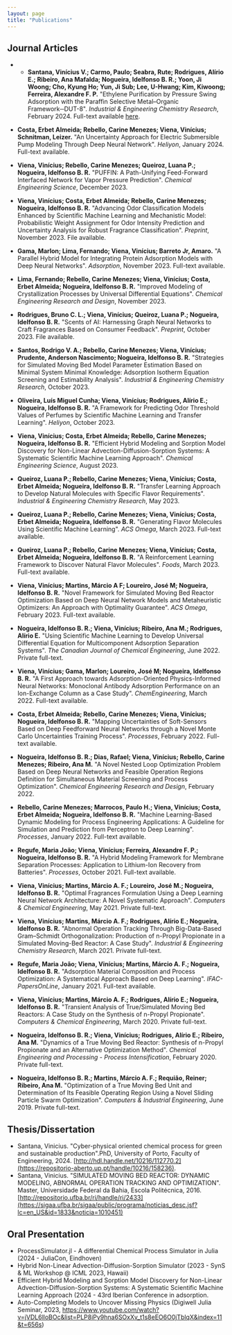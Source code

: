 ```yaml
---
layout: page
title: "Publications"
---
```


## Journal Articles

- - **Santana, Vinícius V.; Carmo, Paulo; Seabra, Rute; Rodrigues, Alírio E.; Ribeiro, Ana Mafalda; Nogueira, Idelfonso B. R.; Yoon, Ji Woong; Cho, Kyung Ho; Yun, Ji Sub; Lee, U-Hwang; Kim, Kiwoong; Ferreira, Alexandre F. P.** "Ethylene Purification by Pressure Swing Adsorption with the Paraffin Selective Metal–Organic Framework─DUT-8". *Industrial & Engineering Chemistry Research*, February 2024. Full-text available [here](https://doi.org/10.1021/acs.iecr.3c02808).

- **Costa, Erbet Almeida; Rebello, Carine Menezes; Viena, Vinícius; Schnitman, Leizer.** "An Uncertainty Approach for Electric Submersible Pump Modeling Through Deep Neural Network". *Heliyon*, January 2024. Full-text available.

- **Viena, Vinícius; Rebello, Carine Menezes; Queiroz, Luana P.; Nogueira, Idelfonso B. R.** "PUFFIN: A Path-Unifying Feed-Forward Interfaced Network for Vapor Pressure Prediction". *Chemical Engineering Science*, December 2023.

- **Viena, Vinícius; Costa, Erbet Almeida; Rebello, Carine Menezes; Nogueira, Idelfonso B. R.** "Advancing Odor Classification Models Enhanced by Scientific Machine Learning and Mechanistic Model: Probabilistic Weight Assignment for Odor Intensity Prediction and Uncertainty Analysis for Robust Fragrance Classification". *Preprint*, November 2023. File available.

- **Gama, Marlon; Lima, Fernando; Viena, Vinícius; Barreto Jr, Amaro.** "A Parallel Hybrid Model for Integrating Protein Adsorption Models with Deep Neural Networks". *Adsorption*, November 2023. Full-text available.

- **Lima, Fernando; Rebello, Carine Menezes; Viena, Vinícius; Costa, Erbet Almeida; Nogueira, Idelfonso B. R.** "Improved Modeling of Crystallization Processes by Universal Differential Equations". *Chemical Engineering Research and Design*, November 2023.

- **Rodrigues, Bruno C. L.; Viena, Vinícius; Queiroz, Luana P.; Nogueira, Idelfonso B. R.** "Scents of AI: Harnessing Graph Neural Networks to Craft Fragrances Based on Consumer Feedback". *Preprint*, October 2023. File available.

- **Santos, Rodrigo V. A.; Rebello, Carine Menezes; Viena, Vinícius; Prudente, Anderson Nascimento; Nogueira, Idelfonso B. R.** "Strategies for Simulated Moving Bed Model Parameter Estimation Based on Minimal System Minimal Knowledge: Adsorption Isotherm Equation Screening and Estimability Analysis". *Industrial & Engineering Chemistry Research*, October 2023.

- **Oliveira, Luís Miguel Cunha; Viena, Vinícius; Rodrigues, Alírio E.; Nogueira, Idelfonso B. R.** "A Framework for Predicting Odor Threshold Values of Perfumes by Scientific Machine Learning and Transfer Learning". *Heliyon*, October 2023.

- **Viena, Vinícius; Costa, Erbet Almeida; Rebello, Carine Menezes; Nogueira, Idelfonso B. R.** "Efficient Hybrid Modeling and Sorption Model Discovery for Non-Linear Advection-Diffusion-Sorption Systems: A Systematic Scientific Machine Learning Approach". *Chemical Engineering Science*, August 2023.

- **Queiroz, Luana P.; Rebello, Carine Menezes; Viena, Vinícius; Costa, Erbet Almeida; Nogueira, Idelfonso B. R.** "Transfer Learning Approach to Develop Natural Molecules with Specific Flavor Requirements". *Industrial & Engineering Chemistry Research*, May 2023.

- **Queiroz, Luana P.; Rebello, Carine Menezes; Viena, Vinícius; Costa, Erbet Almeida; Nogueira, Idelfonso B. R.** "Generating Flavor Molecules Using Scientific Machine Learning". *ACS Omega*, March 2023. Full-text available.

- **Queiroz, Luana P.; Rebello, Carine Menezes; Viena, Vinícius; Costa, Erbet Almeida; Nogueira, Idelfonso B. R.** "A Reinforcement Learning Framework to Discover Natural Flavor Molecules". *Foods*, March 2023. Full-text available.

- **Viena, Vinícius; Martins, Márcio A F; Loureiro, José M; Nogueira, Idelfonso B. R.** "Novel Framework for Simulated Moving Bed Reactor Optimization Based on Deep Neural Network Models and Metaheuristic Optimizers: An Approach with Optimality Guarantee". *ACS Omega*, February 2023. Full-text available.

- **Nogueira, Idelfonso B. R.; Viena, Vinícius; Ribeiro, Ana M.; Rodrigues, Alírio E.** "Using Scientific Machine Learning to Develop Universal Differential Equation for Multicomponent Adsorption Separation Systems". *The Canadian Journal of Chemical Engineering*, June 2022. Private full-text.

- **Viena, Vinícius; Gama, Marlon; Loureiro, José M; Nogueira, Idelfonso B. R.** "A First Approach towards Adsorption-Oriented Physics-Informed Neural Networks: Monoclonal Antibody Adsorption Performance on an Ion-Exchange Column as a Case Study". *ChemEngineering*, March 2022. Full-text available.

- **Costa, Erbet Almeida; Rebello, Carine Menezes; Viena, Vinícius; Nogueira, Idelfonso B. R.** "Mapping Uncertainties of Soft-Sensors Based on Deep Feedforward Neural Networks through a Novel Monte Carlo Uncertainties Training Process". *Processes*, February 2022. Full-text available.

- **Nogueira, Idelfonso B. R.; Dias, Rafael; Viena, Vinícius; Rebello, Carine Menezes; Ribeiro, Ana M.** "A Novel Nested Loop Optimization Problem Based on Deep Neural Networks and Feasible Operation Regions Definition for Simultaneous Material Screening and Process Optimization". *Chemical Engineering Research and Design*, February 2022.

- **Rebello, Carine Menezes; Marrocos, Paulo H.; Viena, Vinícius; Costa, Erbet Almeida; Nogueira, Idelfonso B. R.** "Machine Learning-Based Dynamic Modeling for Process Engineering Applications: A Guideline for Simulation and Prediction from Perceptron to Deep Learning". *Processes*, January 2022. Full-text available.

- **Regufe, Maria João; Viena, Vinícius; Ferreira, Alexandre F. P.; Nogueira, Idelfonso B. R.** "A Hybrid Modeling Framework for Membrane Separation Processes: Application to Lithium-Ion Recovery from Batteries". *Processes*, October 2021. Full-text available.

- **Viena, Vinícius; Martins, Márcio A. F.; Loureiro, José M.; Nogueira, Idelfonso B. R.** "Optimal Fragrances Formulation Using a Deep Learning Neural Network Architecture: A Novel Systematic Approach". *Computers & Chemical Engineering*, May 2021. Private full-text.

- **Viena, Vinícius; Martins, Márcio A. F.; Rodrigues, Alírio E.; Nogueira, Idelfonso B. R.** "Abnormal Operation Tracking Through Big-Data-Based Gram–Schmidt Orthogonalization: Production of n-Propyl Propionate in a Simulated Moving-Bed Reactor: A Case Study". *Industrial & Engineering Chemistry Research*, March 2021. Private full-text.

- **Regufe, Maria João; Viena, Vinícius; Martins, Márcio A. F.; Nogueira, Idelfonso B. R.** "Adsorption Material Composition and Process Optimization: A Systematical Approach Based on Deep Learning". *IFAC-PapersOnLine*, January 2021. Full-text available.

- **Viena, Vinícius; Martins, Márcio A. F.; Rodrigues, Alírio E.; Nogueira, Idelfonso B. R.** "Transient Analysis of True/Simulated Moving Bed Reactors: A Case Study on the Synthesis of n-Propyl Propionate". *Computers & Chemical Engineering*, March 2020. Private full-text.

- **Nogueira, Idelfonso B. R.; Viena, Vinícius; Rodrigues, Alírio E.; Ribeiro, Ana M.** "Dynamics of a True Moving Bed Reactor: Synthesis of n-Propyl Propionate and an Alternative Optimization Method". *Chemical Engineering and Processing - Process Intensification*, February 2020. Private full-text.

- **Nogueira, Idelfonso B. R.; Martins, Márcio A. F.; Requião, Reiner; Ribeiro, Ana M.** "Optimization of a True Moving Bed Unit and Determination of Its Feasible Operating Region Using a Novel Sliding Particle Swarm Optimization". *Computers & Industrial Engineering*, June 2019. Private full-text. 


## Thesis/Dissertation
  - Santana, Vinicius. "Cyber-physical oriented chemical process for green and sustainable production".PhD, University of Porto, Faculty of Engineering, 2024. [http://hdl.handle.net/10216/112770.2](https://repositorio-aberto.up.pt/handle/10216/158236).
  - Santana, Vinicius. "SIMULATED MOVING BED REACTOR: DYNAMIC MODELING, ABNORMAL OPERATION TRACKING AND OPTIMIZATION". Master, Universidade Federal da Bahia, Escola Politécnica, 2016. [http://repositorio.ufba.br/ri/handle/ri/2433](https://sigaa.ufba.br/sigaa/public/programa/noticias_desc.jsf?lc=en_US&id=1833&noticia=1010451)

## Oral Presentation
  - ProcessSimulator.jl - A differential Chemical Process Simulator in Julia (2024 - JuliaCon, Eindhoven)
  - Hybrid Non-Linear Advection-Diffusion-Sorption Simulator (2023 - SynS & ML Workshop @ ICML 2023, Hawaii)
  - Efficient Hybrid Modeling and Sorption Model Discovery for Non-Linear Advection-Diffusion-Sorption Systems: A Systematic Scientific Machine Learning Approach (2024 - 43rd Iberian Conference in adsorption.
  - Auto-Completing Models to Uncover Missing Physics (Digiwell Julia Seminar, 2023, https://www.youtube.com/watch?v=jVDL6lloBOc&list=PLP8iPy9hna6SOxXv_t1s8eEO6O0jTblqX&index=11&t=656s)
